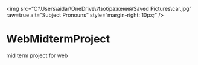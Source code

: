 <img
src=“C:\Users\aidar\OneDrive\Изображения\Saved Pictures\car.jpg”
raw=true
alt=“Subject Pronouns”
style=“margin-right: 10px;”
/>
# WebMidtermProject
mid term project for web

